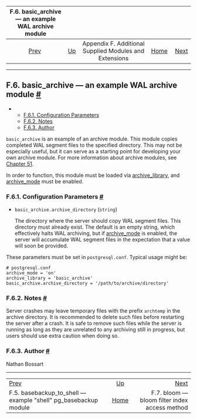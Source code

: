 <!--?xml version="1.0" encoding="UTF-8" standalone="no"?-->

|                          F.6. basic\_archive — an example WAL archive module                          |                                                                             |                                                        |                                                       |                                                                     |
| :---------------------------------------------------------------------------------------------------: | :-------------------------------------------------------------------------- | :----------------------------------------------------: | ----------------------------------------------------: | ------------------------------------------------------------------: |
| [Prev](basebackup-to-shell.html "F.5. basebackup_to_shell — example \"shell\" pg_basebackup module")  | [Up](contrib.html "Appendix F. Additional Supplied Modules and Extensions") | Appendix F. Additional Supplied Modules and Extensions | [Home](index.html "PostgreSQL 17devel Documentation") |  [Next](bloom.html "F.7. bloom — bloom filter index access method") |

***

## F.6. basic\_archive — an example WAL archive module [#](#BASIC-ARCHIVE)

*   *   [F.6.1. Configuration Parameters](basic-archive.html#BASIC-ARCHIVE-CONFIGURATION-PARAMETERS)
    *   [F.6.2. Notes](basic-archive.html#BASIC-ARCHIVE-NOTES)
    *   [F.6.3. Author](basic-archive.html#BASIC-ARCHIVE-AUTHOR)

[]()

`basic_archive` is an example of an archive module. This module copies completed WAL segment files to the specified directory. This may not be especially useful, but it can serve as a starting point for developing your own archive module. For more information about archive modules, see [Chapter 51](archive-modules.html "Chapter 51. Archive Modules").

In order to function, this module must be loaded via [archive\_library](runtime-config-wal.html#GUC-ARCHIVE-LIBRARY), and [archive\_mode](runtime-config-wal.html#GUC-ARCHIVE-MODE) must be enabled.

### F.6.1. Configuration Parameters [#](#BASIC-ARCHIVE-CONFIGURATION-PARAMETERS)

*   `basic_archive.archive_directory` (`string`)[]()

    The directory where the server should copy WAL segment files. This directory must already exist. The default is an empty string, which effectively halts WAL archiving, but if [archive\_mode](runtime-config-wal.html#GUC-ARCHIVE-MODE) is enabled, the server will accumulate WAL segment files in the expectation that a value will soon be provided.

These parameters must be set in `postgresql.conf`. Typical usage might be:

    # postgresql.conf
    archive_mode = 'on'
    archive_library = 'basic_archive'
    basic_archive.archive_directory = '/path/to/archive/directory'

### F.6.2. Notes [#](#BASIC-ARCHIVE-NOTES)

Server crashes may leave temporary files with the prefix `archtemp` in the archive directory. It is recommended to delete such files before restarting the server after a crash. It is safe to remove such files while the server is running as long as they are unrelated to any archiving still in progress, but users should use extra caution when doing so.

### F.6.3. Author [#](#BASIC-ARCHIVE-AUTHOR)

Nathan Bossart

***

|                                                                                                       |                                                                             |                                                                     |
| :---------------------------------------------------------------------------------------------------- | :-------------------------------------------------------------------------: | ------------------------------------------------------------------: |
| [Prev](basebackup-to-shell.html "F.5. basebackup_to_shell — example \"shell\" pg_basebackup module")  | [Up](contrib.html "Appendix F. Additional Supplied Modules and Extensions") |  [Next](bloom.html "F.7. bloom — bloom filter index access method") |
| F.5. basebackup\_to\_shell — example "shell" pg\_basebackup module                                    |            [Home](index.html "PostgreSQL 17devel Documentation")            |                       F.7. bloom — bloom filter index access method |
